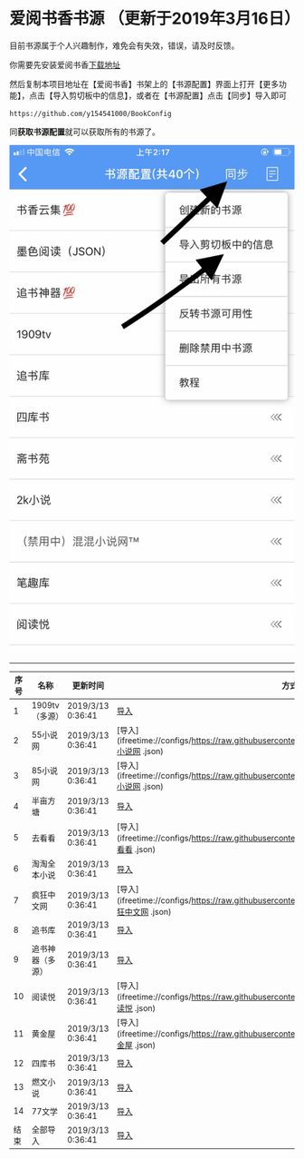# 爱阅书香书源 （更新于2019年3月16日）

目前书源属于个人兴趣制作，难免会有失效，错误，请及时反馈。


你需要先安装爱阅书香[下载地址](https://itunes.apple.com/cn/app/e7-88-b1-e9-98-85-e4-b9-a6-e9-a6-99/id1137819437?mt=8)

然后复制本项目地址在【爱阅书香】书架上的【书源配置】界面上打开【更多功能】，点击【导入剪切板中的信息】，或者在【书源配置】点击【同步】导入即可

```
https://github.com/y154541000/BookConfig
```

同**获取书源配置**就可以获取所有的书源了。

![输入图片说明](https://raw.githubusercontent.com/y154541000/BookConfig/master/img/20190316021900.jpg)

------------

| 序号   |  名称  |  更新时间  |  方式  |
| -- | -- | -- | -- |
|  1  |  1909tv（多源）  |  2019/3/13 0:36:41  |  [导入](ifreetime://configs/https://raw.githubusercontent.com/y154541000/BookConfig/master/1909tv（多源）.json)  |
|  2  |  55小说网  |  2019/3/13 0:36:41  |  [导入](ifreetime://configs/https://raw.githubusercontent.com/y154541000/BookConfig/master/55小说网 .json)  |
|  3  |  85小说网  |  2019/3/13 0:36:41  |  [导入](ifreetime://configs/https://raw.githubusercontent.com/y154541000/BookConfig/master/85小说网 .json)  |
|  4  |  半亩方塘  |  2019/3/13 0:36:41  |  [导入](ifreetime://configs/https://raw.githubusercontent.com/y154541000/BookConfig/master/半亩方塘.json)  |
|  5  |  去看看  |  2019/3/13 0:36:41  |  [导入](ifreetime://configs/https://raw.githubusercontent.com/y154541000/BookConfig/master/去看看 .json)  |
|  6  |  淘淘全本小说  |  2019/3/13 0:36:41  |  [导入](ifreetime://configs/https://raw.githubusercontent.com/y154541000/BookConfig/master/淘淘全本小说.json)  |
|  7  |  疯狂中文网  |  2019/3/13 0:36:41  |  [导入](ifreetime://configs/https://raw.githubusercontent.com/y154541000/BookConfig/master/疯狂中文网 .json)  |
|  8  |  追书库  |  2019/3/13 0:36:41  |  [导入](ifreetime://configs/https://raw.githubusercontent.com/y154541000/BookConfig/master/追书库.json)  |
|  9  |  追书神器（多源）  |  2019/3/13 0:36:41  |  [导入](ifreetime://configs/https://raw.githubusercontent.com/y154541000/BookConfig/master/追书神器（多源）.json)  |
|  10  |  阅读悦  |  2019/3/13 0:36:41  |  [导入](ifreetime://configs/https://raw.githubusercontent.com/y154541000/BookConfig/master/阅读悦 .json)  |
|  11  |  黄金屋  |  2019/3/13 0:36:41  |  [导入](ifreetime://configs/https://raw.githubusercontent.com/y154541000/BookConfig/master/黄金屋 .json)  |
|  12  |  四库书  |  2019/3/13 0:36:41  |  [导入](ifreetime://configs/https://raw.githubusercontent.com/y154541000/BookConfig/master/四库书.json)  |
|  13  |  燃文小说  |  2019/3/13 0:36:41  |  [导入](ifreetime://configs/https://raw.githubusercontent.com/y154541000/BookConfig/master/燃文小说.json)  |
|  14  |  77文学  |  2019/3/13 0:36:41  |  [导入](ifreetime://configs/https://raw.githubusercontent.com/y154541000/BookConfig/master/77文学.json)  |
|  结束  |  全部导入  |  2019/3/13 0:36:41  |  [导入](ifreetime://configs/https://raw.githubusercontent.com/y154541000/BookConfig/master/Config.txt)  |
